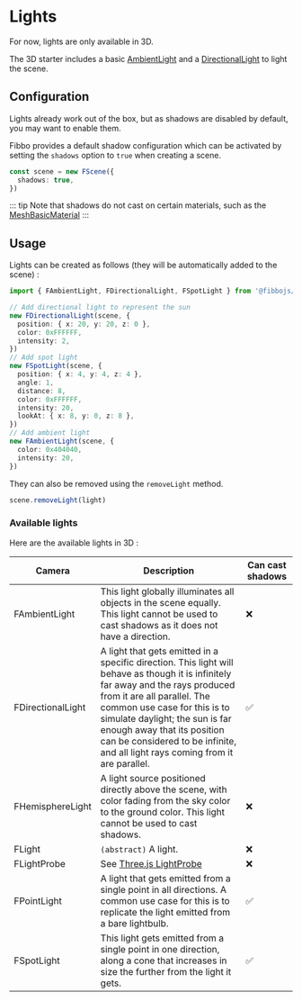 # Lights <Badge type="warning" text="work in progress" />

For now, lights are only available in 3D.

The 3D starter includes a basic [AmbientLight](/api/3d/classes/FAmbientLight) and a [DirectionalLight](/api/3d/classes/FDirectionalLight) to light the scene.

## Configuration

Lights already work out of the box, but as shadows are disabled by default, you may want to enable them.

Fibbo provides a default shadow configuration which can be activated by setting the `shadows` option to `true` when creating a scene.

```ts
const scene = new FScene({
  shadows: true,
})
```

::: tip
Note that shadows do not cast on certain materials, such as the [MeshBasicMaterial](https://threejs.org/docs/#api/en/materials/MeshBasicMaterial)
:::

## Usage

Lights can be created as follows (they will be automatically added to the scene) :

```ts
import { FAmbientLight, FDirectionalLight, FSpotLight } from '@fibbojs/3d'

// Add directional light to represent the sun
new FDirectionalLight(scene, {
  position: { x: 20, y: 20, z: 0 },
  color: 0xFFFFFF,
  intensity: 2,
})
// Add spot light
new FSpotLight(scene, {
  position: { x: 4, y: 4, z: 4 },
  angle: 1,
  distance: 8,
  color: 0xFFFFFF,
  intensity: 20,
  lookAt: { x: 8, y: 0, z: 8 },
})
// Add ambient light
new FAmbientLight(scene, {
  color: 0x404040,
  intensity: 20,
})
```

They can also be removed using the `removeLight` method.

```ts
scene.removeLight(light)
```

### Available lights

Here are the available lights in 3D :

| Camera            | Description                                                                                                                                                                                                                                                                                                                                        | Can cast shadows |
| ----------------- | -------------------------------------------------------------------------------------------------------------------------------------------------------------------------------------------------------------------------------------------------------------------------------------------------------------------------------------------------- | ---------------- |
| FAmbientLight     | This light globally illuminates all objects in the scene equally. This light cannot be used to cast shadows as it does not have a direction.                                                                                                                                                                                                       | ❌               |
| FDirectionalLight | A light that gets emitted in a specific direction. This light will behave as though it is infinitely far away and the rays produced from it are all parallel. The common use case for this is to simulate daylight; the sun is far enough away that its position can be considered to be infinite, and all light rays coming from it are parallel. | ✅               |
| FHemisphereLight  | A light source positioned directly above the scene, with color fading from the sky color to the ground color. This light cannot be used to cast shadows.                                                                                                                                                                                           | ❌               |
| FLight            | `(abstract)` A light.                                                                                                                                                                                                                                                                                                                              | ❌               |
| FLightProbe       | See [Three.js LightProbe](https://threejs.org/docs/?q=light#api/en/lights/LightProbe)                                                                                                                                                                                                                                                              | ❌               |
| FPointLight       | A light that gets emitted from a single point in all directions. A common use case for this is to replicate the light emitted from a bare lightbulb.                                                                                                                                                                                               | ✅               |
| FSpotLight        | This light gets emitted from a single point in one direction, along a cone that increases in size the further from the light it gets.                                                                                                                                                                                                              | ✅               |

